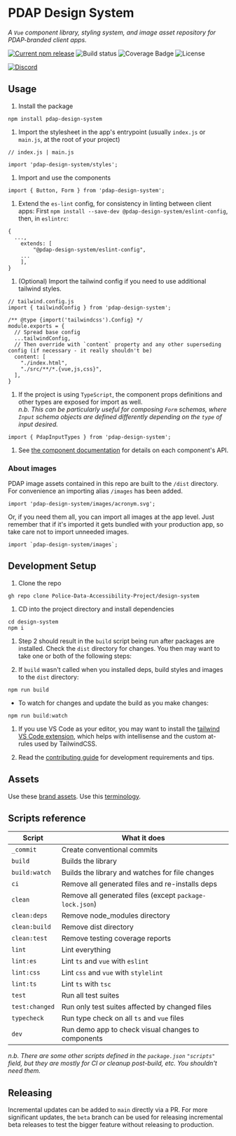# PDAP Design System

_A `Vue` component library, styling system, and image asset repository for PDAP-branded client apps._

[![Current npm release](https://img.shields.io/npm/v/pdap-design-system?style=for-the-badge)](https://www.npmjs.com/package/pdap-design-system) ![Build status](https://img.shields.io/github/actions/workflow/status/Police-Data-Accessibility-Project/design-system/build.yaml?branch=main&style=for-the-badge) ![Coverage Badge](https://img.shields.io/endpoint?url=https://gist.githubusercontent.com/joshuagraber/f3a173e87a763056b73438f503680993/raw/pdap-design-system__heads_main.json) ![License](https://img.shields.io/github/license/Police-Data-Accessibility-Project/design-system.svg?style=for-the-badge&color=green)

[![Discord](https://img.shields.io/discord/828274060034965575?logo=discord&style=for-the-badge&color=blue)](https://discord.gg/vKhDv7nC8B)

## Usage

1. Install the package

```
npm install pdap-design-system
```

1. Import the stylesheet in the app's entrypoint (usually `index.js` or `main.js`, at the root of your project)

```
// index.js | main.js

import 'pdap-design-system/styles';
```

1. Import and use the components

```
import { Button, Form } from 'pdap-design-system';
```

1. Extend the `es-lint` config, for consistency in linting between client apps: First `npm install --save-dev @pdap-design-system/eslint-config`, then, in `eslintrc`:

```
{ 
  ...,
    extends: [
        "@pdap-design-system/eslint-config",
    ...
    ],
}
```

1. (Optional) Import the tailwind config if you need to use additional tailwind styles.

```
// tailwind.config.js
import { tailwindConfig } from 'pdap-design-system';

/** @type {import('tailwindcss').Config} */
module.exports = {
  // Spread base config
  ...tailwindConfig,
  // Then override with `content` property and any other superseding config (if necessary - it really shouldn't be)
  content: [
    "./index.html",
    "./src/**/*.{vue,js,css}",
  ],
}
```

1. If the project is using `TypeScript`, the component props definitions and other types are exposed for import as well.<br>
  _n.b. This can be particularly useful for composing `Form` schemas, where `Input` schema objects are defined differently depending on the `type` of input desired._

```
import { PdapInputTypes } from 'pdap-design-system';
```

1. See [the component documentation](./docs/components.md) for details on each component's API.

### About images

PDAP image assets contained in this repo are built to the `/dist` directory. For convenience an importing alias `/images` has been added.

```
import 'pdap-design-system/images/acronym.svg';
```

Or, if you need them all, you can import all images at the app level. Just remember that if it's imported it gets bundled with your production app, so take care not to import unneeded images.

```
import `pdap-design-system/images`;
```

## Development Setup

1. Clone the repo

```
gh repo clone Police-Data-Accessibility-Project/design-system
```

1. CD into the project directory and install dependencies

```
cd design-system
npm i
```

1. Step 2 should result in the `build` script being run after packages are installed. Check the `dist` directory for changes. You then may want to take one or both of the following steps:

2. If `build` wasn't called when you installed deps, build styles and images to the `dist` directory:

```
npm run build
```

- To watch for changes and update the build as you make changes:

```
npm run build:watch
```

1. If you use VS Code as your editor, you may want to install the [tailwind VS Code extension](https://marketplace.visualstudio.com/items?itemName=bradlc.vscode-tailwindcss), which helps with intellisense and the custom at-rules used by TailwindCSS.

2. Read the [contributing guide](./CONTRIBUTING.md) for development requirements and tips.

## Assets

Use these [brand assets](https://docs.pdap.io/meta/about/staff/brand-assets). Use this [terminology](https://docs.pdap.io/activities/terms-and-definitions).

## Scripts reference

Script         | What it does
-------------- | -------------------------------------------------------
`_commit`      | Create conventional commits
`build`        | Builds the library
`build:watch`  | Builds the library and watches for file changes
`ci`           | Remove all generated files and re-installs deps
`clean`        | Remove all generated files (except `package-lock.json`)
`clean:deps`   | Remove node_modules directory
`clean:build`  | Remove dist directory
`clean:test`   | Remove testing coverage reports
`lint`         | Lint everything
`lint:es`      | Lint `ts` and `vue` with `eslint`
`lint:css`     | Lint `css` and `vue` with `stylelint`
`lint:ts`      | Lint `ts` with `tsc`
`test`         | Run all test suites
`test:changed` | Run only test suites affected by changed files
`typecheck`    | Run type check on all `ts` and `vue` files
`dev`          | Run demo app to check visual changes to components

_n.b. There are some other scripts defined in the `package.json` `"scripts"` field, but they are mostly for CI or cleanup post-build, etc. You shouldn't need them._

## Releasing

Incremental updates can be added to `main` directly via a PR. For more significant updates, the `beta` branch can be used for releasing incremental beta releases to test the bigger feature without releasing to production.
